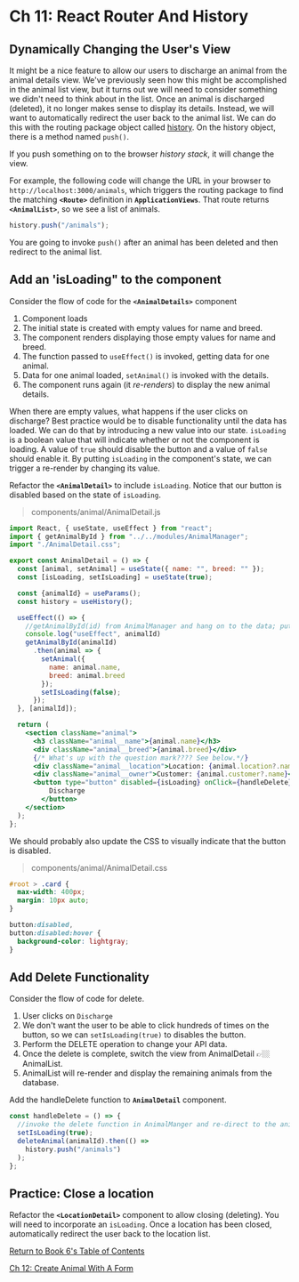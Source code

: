 # Ch 11: React Router And History

## Dynamically Changing the User's View

It might be a nice feature to allow our users to discharge an animal from the animal details view. We've previously seen how this might be accomplished in the animal list view, but it turns out we will need to consider something we didn't need to think about in the list. Once an animal is discharged (deleted), it no longer makes sense to display its details. Instead, we will want to automatically redirect the user back to the animal list. We can do this with the routing package object called [history](https://github.com/ReactTraining/react-router/blob/master/packages/react-router/docs/api/history.md). On the history object, there is a method named `push()`.

If you push something on to the browser _history stack_, it will change the view.

For example, the following code will change the URL in your browser to `http://localhost:3000/animals`, which triggers the routing package to find the matching **`<Route>`** definition in **`ApplicationViews`**. That route returns **`<AnimalList>`**, so we see a list of animals.

```js
history.push("/animals");
```

You are going to invoke `push()` after an animal has been deleted and then redirect to the animal list.

## Add an 'isLoading" to the component

Consider the flow of code for the **`<AnimalDetails>`** component

1. Component loads
1. The initial state is created with empty values for name and breed.
1. The component renders displaying those empty values for name and breed.
1. The function passed to `useEffect()` is invoked, getting data for one animal.
1. Data for one animal loaded, `setAnimal()` is invoked with the details.
1. The component runs again (it _re-renders_) to display the new animal details.

When there are empty values, what happens if the user clicks on discharge? Best practice would be to disable functionality until the data has loaded. We can do that by introducing a new value into our state. `isLoading` is a boolean value that will indicate whether or not the component is loading. A value of `true` should disable the button and a value of `false` should enable it. By putting `isLoading` in the component's state, we can trigger a re-render by changing its value.

Refactor the **`<AnimalDetail>`** to include `isLoading`. Notice that our button is disabled based on the state of `isLoading`.

> components/animal/AnimalDetail.js

```jsx
import React, { useState, useEffect } from "react";
import { getAnimalById } from "../../modules/AnimalManager";
import "./AnimalDetail.css";

export const AnimalDetail = () => {
  const [animal, setAnimal] = useState({ name: "", breed: "" });
  const [isLoading, setIsLoading] = useState(true);

  const {animalId} = useParams();
  const history = useHistory();

  useEffect(() => {
    //getAnimalById(id) from AnimalManager and hang on to the data; put it into state
    console.log("useEffect", animalId)
    getAnimalById(animalId)
      .then(animal => {
        setAnimal({
          name: animal.name,
          breed: animal.breed
        });
        setIsLoading(false);
      });
  }, [animalId]);

  return (
    <section className="animal">
      <h3 className="animal__name">{animal.name}</h3>
      <div className="animal__breed">{animal.breed}</div>
      {/* What's up with the question mark???? See below.*/}
      <div className="animal__location">Location: {animal.location?.name}</div>
      <div className="animal__owner">Customer: {animal.customer?.name}</div>
      <button type="button" disabled={isLoading} onClick={handleDelete}>
          Discharge
        </button>
    </section>
  );
};

```

We should probably also update the CSS to visually indicate that the button is disabled.

> components/animal/AnimalDetail.css

```css
#root > .card {
  max-width: 400px;
  margin: 10px auto;
}

button:disabled,
button:disabled:hover {
  background-color: lightgray;
}
```

## Add Delete Functionality

Consider the flow of code for delete.

1. User clicks on `Discharge`
1. We don't want the user to be able to click hundreds of times on the button, so we can `setIsLoading(true)` to disables the button.
1. Perform the DELETE operation to change your API data.
1. Once the delete is complete, switch the view from AnimalDetail 👉🏼 AnimalList.
1. AnimalList will re-render and display the remaining animals from the database.

Add the handleDelete function to **`AnimalDetail`** component.

```js
const handleDelete = () => {
  //invoke the delete function in AnimalManger and re-direct to the animal list.
  setIsLoading(true);
  deleteAnimal(animalId).then(() =>
    history.push("/animals")
  );
};
```

## Practice: Close a location

Refactor the **`<LocationDetail>`** component to allow closing (deleting). You will need to incorporate an `isLoading`. Once a location has been closed, automatically redirect the user back to the location list.

[Return  to Book 6's Table of Contents](../README.md) 

[Ch 12: Create Animal With A Form](./REACT_FORMS.md)